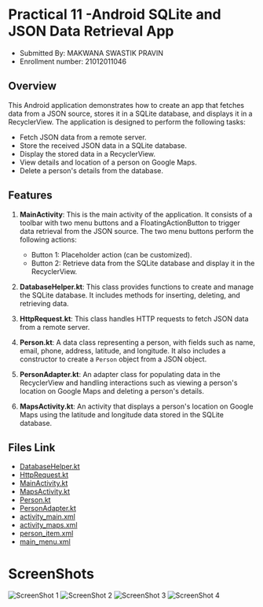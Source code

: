 # Practical 11 -Android SQLite and JSON Data Retrieval App

- Submitted By: MAKWANA SWASTIK PRAVIN
- Enrollment number: 21012011046
## Overview

This Android application demonstrates how to create an app that fetches data from a JSON source, stores it in a SQLite database, and displays it in a RecyclerView. The application is designed to perform the following tasks:

- Fetch JSON data from a remote server.
- Store the received JSON data in a SQLite database.
- Display the stored data in a RecyclerView.
- View details and location of a person on Google Maps.
- Delete a person's details from the database.

## Features

1. **MainActivity**: This is the main activity of the application. It consists of a toolbar with two menu buttons and a FloatingActionButton to trigger data retrieval from the JSON source. The two menu buttons perform the following actions:
   - Button 1: Placeholder action (can be customized).
   - Button 2: Retrieve data from the SQLite database and display it in the RecyclerView.

2. **DatabaseHelper.kt**: This class provides functions to create and manage the SQLite database. It includes methods for inserting, deleting, and retrieving data.

3. **HttpRequest.kt**: This class handles HTTP requests to fetch JSON data from a remote server.

4. **Person.kt**: A data class representing a person, with fields such as name, email, phone, address, latitude, and longitude. It also includes a constructor to create a `Person` object from a JSON object.

5. **PersonAdapter.kt**: An adapter class for populating data in the RecyclerView and handling interactions such as viewing a person's location on Google Maps and deleting a person's details.

6. **MapsActivity.kt**: An activity that displays a person's location on Google Maps using the latitude and longitude data stored in the SQLite database.

## Files Link

   - [DatabaseHelper.kt](app/src/main/java/com/swastik/mad_practical_11_21012011046/DatabaseHelper.kt)
   - [HttpRequest.kt](app/src/main/java/com/swastik/mad_practical_11_21012011046/HttpRequest.kt)
   - [MainActivity.kt](app/src/main/java/com/swastik/mad_practical_11_21012011046/MainActivity.kt)
   - [MapsActivity.kt](app/src/main/java/com/swastik/mad_practical_11_21012011046/MapsActivity.kt)
   - [Person.kt](app/src/main/java/com/swastik/mad_practical_11_21012011046/Person.kt)
   - [PersonAdapter.kt](app/src/main/java/com/swastik/mad_practical_11_21012011046/PersonAdapter.kt)
   - [activity_main.xml](https://github.com/MakwanaSwastik/P11_21012011046/blob/master/app/src/main/res/layout/activity_main.xml)
   - [activity_maps.xml](https://github.com/MakwanaSwastik/P11_21012011046/blob/master/app/src/main/res/layout/activity_maps.xml)
   - [person_item.xml](https://github.com/MakwanaSwastik/P11_21012011046/blob/master/app/src/main/res/layout/person_item.xml)
   - [main_menu.xml](https://github.com/MakwanaSwastik/P11_21012011046/blob/master/app/src/main/res/menu/main_menu.xml)
     
# ScreenShots
![ScreenShot 1](S1.png)
![ScreenShot 2](S2.png)
![ScreenShot 3](S3.png)
![ScreenShot 4](S4.png)



